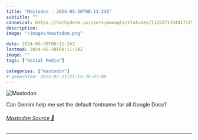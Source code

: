 ```yaml
---
title: "Mastodon - 2024-05-30T00:11:24Z"
subtitle: ""
canonical: https://hachyderm.io/users/mweagle/statuses/112527139441711562
description:
image: "/images/mastodon.png"

date: 2024-05-30T00:11:24Z
lastmod: 2024-05-30T00:11:24Z
image: ""
tags: ["Social Media"]

categories: ["mastodon"]
# generated: 2025-07-21T21:15:38-07:00
---
```

![Mastodon](/images/mastodon.png)

<p>Can Gemini help me set the default fontname for all Google Docs?</p>


###### [Mastodon Source 🐘](https://hachyderm.io/@mweagle/112527139441711562)

___
